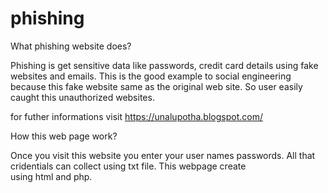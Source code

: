 # phishing


What phishing website does?

Phishing is get sensitive data like passwords, credit card details using fake websites and emails. This is the good example to social 
engineering because this fake website same as the original web site. So user easily caught this unauthorized websites. 

for futher informations visit  https://unalupotha.blogspot.com/

How this web page work?

Once you visit this website you enter your user names passwords. All that cridentials can collect using txt file. This webpage create  
using html and php. 




